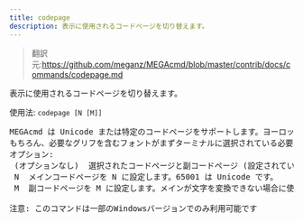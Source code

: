 ```yaml
---
title: codepage
description: 表示に使用されるコードページを切り替えます。
---
```


>翻訳元:https://github.com/meganz/MEGAcmd/blob/master/contrib/docs/commands/codepage.md

表示に使用されるコードページを切り替えます。

使用法: `codepage [N [M]]`
<pre>
MEGAcmd は Unicode または特定のコードページをサポートします。ヨーロッパ諸国では、使用する文字セットに適したコードページまたは副コードページを選択する必要があります。
もちろん、必要なグリフを含むフォントがまずターミナルに選択されている必要があります。
オプション:
 (オプションなし)	選択されたコードページと副コードページ (設定されている場合) を出力します
 N	メインコードページを N に設定します。65001 は Unicode です。
 M	副コードページを M に設定します。メインが文字を変換できない場合に使用されます。

注意: このコマンドは一部のWindowsバージョンでのみ利用可能です
</pre>
